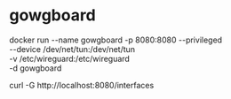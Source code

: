 # gowgboard

docker run --name gowgboard -p 8080:8080 --privileged \
  --device /dev/net/tun:/dev/net/tun \
  -v /etc/wireguard:/etc/wireguard \
  -d gowgboard
  
  
  curl -G http://localhost:8080/interfaces

